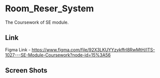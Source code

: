 # Room_Reser_System
The Coursework of SE module.

## Link
Figma Link - https://www.figma.com/file/92X3LKUYYzykffrl8RwMtH/ITS-1027---SE-Module-Coursework?node-id=15%3A56

## Screen Shots

